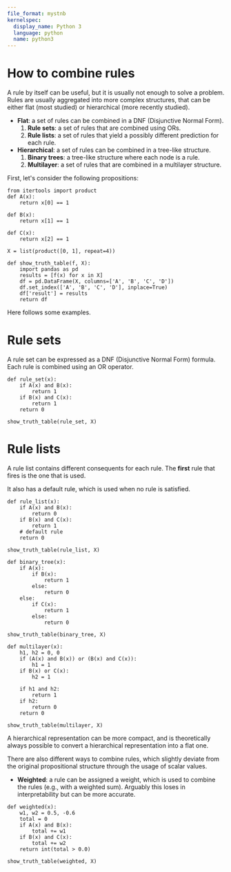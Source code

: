 ```yaml
---
file_format: mystnb
kernelspec:
  display_name: Python 3
  language: python
  name: python3
---
```


# How to combine rules

A rule by itself can be useful, but it is usually not enough to solve a problem. Rules are usually aggregated into more
complex structures, that can be either flat (most studied) or hierarchical (more recently studied).

- **Flat**: a set of rules can be combined in a DNF (Disjunctive Normal Form).
    1. **Rule sets**: a set of rules that are combined using ORs.
    2. **Rule lists**: a set of rules that yield a possibly different prediction for each rule.
- **Hierarchical**: a set of rules can be combined in a tree-like structure.
    1. **Binary trees**: a tree-like structure where each node is a rule.
    2. **Multilayer**: a set of rules that are combined in a multilayer structure.


First, let's consider the following propositions:

```{code-cell} python
from itertools import product
def A(x):
    return x[0] == 1

def B(x):
    return x[1] == 1

def C(x):
    return x[2] == 1
    
X = list(product([0, 1], repeat=4))

def show_truth_table(f, X):
    import pandas as pd
    results = [f(x) for x in X]
    df = pd.DataFrame(X, columns=['A', 'B', 'C', 'D'])
    df.set_index(['A', 'B', 'C', 'D'], inplace=True)
    df['result'] = results
    return df
```


Here follows some examples.

# Rule sets 
A rule set can be expressed as a DNF (Disjunctive Normal Form) formula. Each rule is combined using an OR operator.

```{code-cell} python
def rule_set(x):
    if A(x) and B(x):
        return 1
    if B(x) and C(x):
        return 1
    return 0

show_truth_table(rule_set, X)
```

# Rule lists
A rule list contains different consequents for each rule. The **first** rule that fires is the one that is used. 

It also has a default rule, which is used when no rule is satisfied.

```{code-cell} python
def rule_list(x):
    if A(x) and B(x):
        return 0
    if B(x) and C(x):
        return 1
    # default rule
    return 0

show_truth_table(rule_list, X)
```

```{code-cell} python
def binary_tree(x):
    if A(x):
        if B(x):
            return 1
        else:
            return 0
    else:
        if C(x):
            return 1
        else:
            return 0

show_truth_table(binary_tree, X)
```

```{code-cell} python
def multilayer(x):
    h1, h2 = 0, 0
    if (A(x) and B(x)) or (B(x) and C(x)):
        h1 = 1
    if B(x) or C(x):
        h2 = 1
        
    if h1 and h2:
        return 1
    if h2:
        return 0
    return 0

show_truth_table(multilayer, X)
```

A hierarchical representation can be more compact, and is theoretically always possible to convert a hierarchical
representation into a flat one.

There are also different ways to combine rules, which slightly deviate from the original propositional structure through the usage of scalar values.

- **Weighted**: a rule can be assigned a weight, which is used to combine the rules (e.g., with a weighted sum). Arguably this loses in interpretability but can be more accurate.

```{code-cell} python
def weighted(x):
    w1, w2 = 0.5, -0.6
    total = 0
    if A(x) and B(x):
        total += w1
    if B(x) and C(x):
        total += w2
    return int(total > 0.0)

show_truth_table(weighted, X)
```